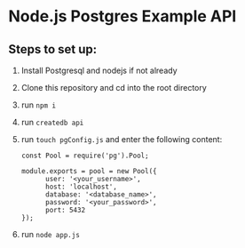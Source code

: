# Node.js Postgres Example API

## Steps to set up:

1. Install Postgresql and nodejs if not already
2. Clone this repository and cd into the root directory
3. run `npm i`
4. run `createdb api`
5. run `touch pgConfig.js` and enter the following content:

    ```
    const Pool = require('pg').Pool;

    module.exports = pool = new Pool({
          user: '<your_username>',
          host: 'localhost',
          database: '<database_name>',
          password: '<your_password>',
          port: 5432
    });
    ```
    
6. run `node app.js`
